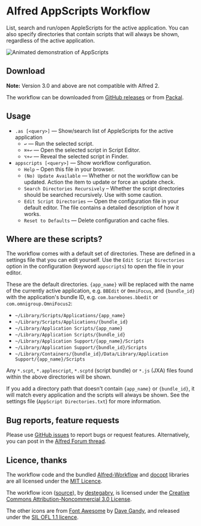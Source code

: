 
Alfred AppScripts Workflow
==========================

List, search and run/open AppleScripts for the active application. You can also specify directories that contain scripts that will always be shown, regardless of the active application.

![][demo]


Download
--------

**Note:** Version 3.0 and above are not compatible with Alfred 2.

The workflow can be downloaded from [GitHub releases][gh-releases] or from [Packal][packal].


Usage
-----

- `.as [<query>]` — Show/search list of AppleScripts for the active application
	- `↩` — Run the selected script.
	- `⌘+↩` — Open the selected script in Script Editor.
	- `⌥+↩` — Reveal the selected script in Finder.
- `appscripts [<query>]` — Show workflow configuration.
    - `Help` – Open this file in your browser.
    - `(No) Update Available` — Whether or not the workflow can be updated. Action the item to update or force an update check.
    - `Search Directories Recursively` – Whether the script directories should be searched recursively. Use with some caution.
    - `Edit Script Directories` — Open the configuration file in your default editor. The file contains a detailed description of how it works.
    - `Reset to Defaults` — Delete configuration and cache files.


Where are these scripts?
------------------------

The workflow comes with a default set of directories. These are defined in a settings file that you can edit yourself. Use the `Edit Script Directories` option in the configuration (keyword `appscripts`) to open the file in your editor.

These are the default directories. `{app_name}` will be replaced with the name of the currently active application, e.g. `BBEdit` or `OmniFocus`, and `{bundle_id}` with the application's bundle ID, e.g. `com.barebones.bbedit` or `com.omnigroup.OmniFocus2`:

- `~/Library/Scripts/Applications/{app_name}`
- `~/Library/Scripts/Applications/{bundle_id}`
- `~/Library/Application Scripts/{app_name}`
- `~/Library/Application Scripts/{bundle_id}`
- `~/Library/Application Support/{app_name}/Scripts`
- `~/Library/Application Support/{bundle_id}/Scripts`
- `~/Library/Containers/{bundle_id}/Data/Library/Application Support/{app_name}/Scripts`

Any `*.scpt`, `*.applescript`, `*.scptd` (script bundle) or `*.js` (JXA) files found within the above directories will be shown.

If you add a directory path that doesn't contain `{app_name}` or `{bundle_id}`, it will match every application and the scripts will always be shown. See the settings file (`AppScript Directories.txt`) for more information.


Bug reports, feature requests
-----------------------------

Please use [GitHub issues][gh-issues] to report bugs or request features. Alternatively, you can post in the [Alfred Forum thread][forum-thread].


Licence, thanks
---------------

The workflow code and the bundled [Alfred-Workflow][alfred-workflow] and [docopt][docopt] libraries are all licensed under the [MIT Licence][mit-licence].

The workflow icon ([source][icon]), by [destegabry][destegabry], is licensed under the [Creative Commons Attribution-Noncommercial 3.0 License][cc-licence].

The other icons are from [Font Awesome][font-awesome] by [Dave Gandy][dave-gandy], and released under the [SIL OFL 1.1 licence][sil-licence].


[alfred-workflow]: https://github.com/deanishe/alfred-workflow
[cc-licence]: http://creativecommons.org/licenses/by-nc/3.0/
[dave-gandy]: https://twitter.com/davegandy
[demo]: https://raw.githubusercontent.com/deanishe/alfred-appscripts/master/demo.gif "Animated demonstration of AppScripts"
[destegabry]: http://destegabry.deviantart.com/
[docopt]: https://github.com/docopt/docopt
[font-awesome]: http://fortawesome.github.io/Font-Awesome/
[forum-thread]: http://www.alfredforum.com/topic/4218-appscripts
[gh-issues]: https://github.com/deanishe/alfred-appscripts/issues
[gh-releases]: https://github.com/deanishe/alfred-appscripts/releases
[icon]: http://destegabry.deviantart.com/art/AppleScript-Folder-79793515
[mit-licence]: http://opensource.org/licenses/MIT
[packal]: http://www.packal.org/workflow/appscripts
[sil-licence]: http://scripts.sil.org/OFL
